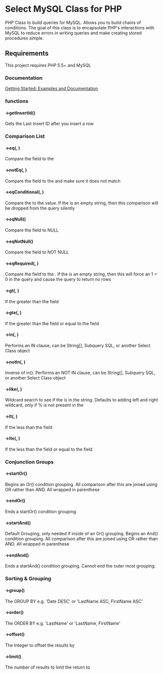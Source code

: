 Select MySQL Class for PHP
========================

PHP Class to build queries for MySQL. Allows you to build chains of conditions. The goal of this class is to 
encapsulate PHP's interactions with MySQL to reduce errors in writing queries and make creating stored procedures simple.

Requirements
------------

This project requires PHP 5.5+ and MySQL

### Documentation ###

[Getting Started: Examples and Documentation](docs/GETTING_STARTED.md)

### functions ###
#### ->getInsertId() ####
Gets the Last Insert ID after you insert a row

### Comparison List ###
#### ->eq(<field>, <value>) ####
Compare the field to the <value>

#### ->notEq(<field>, <value>) ####
Compare the field to the <value> and make sure it does not match

#### ->eqConditional(<field>, <value>) ####
Compare the <value> to the value. If the <value> is an empty string, then this comparison will be dropped from the query silently

#### ->eqNull(<field>) ####
Compare the field to NULL

#### ->eqNotNull(<field>) ####
Compare the field to NOT NULL

#### ->eqRequired(<field>, <value>) ####
Compare the field to the <value>. If the <value> is an empty string, then this will force an 1 = 0 in the query and cause the query to return no rows

#### ->gt(<field>, <value>) ####
If the <value> greater than the field

#### ->gte(<field>, <value>) ####
If the <value> greater than the field or equal to the field

#### ->in(<field>, <value>) ####
Performs an IN clause, <value> can be String[], Subquery SQL, or another Select Class object

#### ->notIn(<field>, <value>) ####
Inverse of in(). Performs an NOT IN clause, <value> can be String[], Subquery SQL, or another Select Class object

#### ->like(<field>, <value>) ####
Wildcard search to see if the <value> is in the string. Defaults to adding left and right wildcard, only if % is not present in the <value> 

#### ->lt(<field>, <value>) ####
If the <value> less than the field

#### ->lte(<field>, <value>) ####
If the <value> less than the field or equal to the field

### Conjunction Groups ###
#### ->startOr() ####
Begins an Or() condition grouping. All comparison after this are joined using OR rather than AND. All wrapped in parenthese

#### ->endOr() ####
Ends a startOr() condition grouping

#### ->startAnd() ####
Default Grouping, only needed if inside of an Or() grouping. Begins an And() condition grouping. All comparison after this are joined using OR rather than AND. All wrapped in parenthese

#### ->endAnd() ####
Ends a startAnd() condition grouping. Cannot end the outer most grouping.

### Sorting & Grouping ###
#### ->group(<fields>) ####
The GROUP BY <value> e.g. 'Date DESC' or 'LastName ASC, FirstName ASC' 

#### ->order(<value>) ####
The ORDER BY <value> e.g. 'LastName' or 'LastName, FirstName'

#### ->offset(<value>) ####
The Integer to offset the results by

#### ->limit(<value>) ####
The number of results to limit the return to

